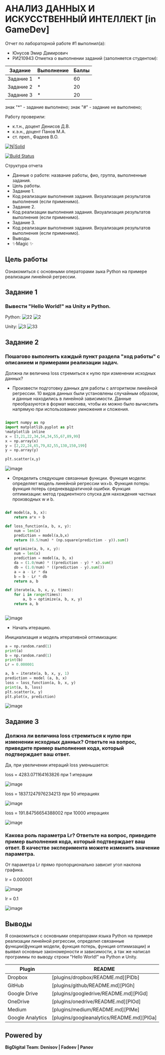 # АНАЛИЗ ДАННЫХ И ИСКУССТВЕННЫЙ ИНТЕЛЛЕКТ [in GameDev]
Отчет по лабораторной работе #1 выполнил(а):
- Юнусов Эмир Дамирович
- РИ210943
Отметка о выполнении заданий (заполняется студентом):

| Задание | Выполнение | Баллы |
| ------ | ------ | ------ |
| Задание 1 | * | 60 |
| Задание 2 | * | 20 |
| Задание 3 | * | 20 |

знак "*" - задание выполнено; знак "#" - задание не выполнено;

Работу проверили:
- к.т.н., доцент Денисов Д.В.
- к.э.н., доцент Панов М.А.
- ст. преп., Фадеев В.О.

[![N|Solid](https://cldup.com/dTxpPi9lDf.thumb.png)](https://nodesource.com/products/nsolid)

[![Build Status](https://travis-ci.org/joemccann/dillinger.svg?branch=master)](https://travis-ci.org/joemccann/dillinger)

Структура отчета

- Данные о работе: название работы, фио, группа, выполненные задания.
- Цель работы.
- Задание 1.
- Код реализации выполнения задания. Визуализация результатов выполнения (если применимо).
- Задание 2.
- Код реализации выполнения задания. Визуализация результатов выполнения (если применимо).
- Задание 3.
- Код реализации выполнения задания. Визуализация результатов выполнения (если применимо).
- Выводы.
- ✨Magic ✨

## Цель работы
Ознакомиться с основными операторами зыка Python на примере реализации линейной регрессии.

## Задание 1
### Вывести "Hello World!" на Unity и Python.
Python:
![22](https://user-images.githubusercontent.com/114414329/192508581-476b6eb3-378d-4e66-b532-0add792bd8f5.png)
![2](https://user-images.githubusercontent.com/114414329/192508602-28f8cd1c-b5da-433d-be77-c132c583b41f.png)

Unity:
![3](https://user-images.githubusercontent.com/114414329/192510118-e88adacd-addd-4b6c-a5f0-55c13f7ab353.png)
![33](https://user-images.githubusercontent.com/114414329/192510127-c7c45db7-02a8-43e9-a21f-702cbe4925e8.png)


## Задание 2
### Пошагово выполнить каждый пункт раздела "ход работы" с описанием и примерами реализации задач.
Должна ли величина loss стремиться к нулю при изменении исходных данных?
- Произвести подготовку данных для работы с алгоритмом линейной регрессии. 10 видов данных были установлены случайным образом, и данные находились в линейной зависимости. Данные преобразуются в формат массива, чтобы их можно было вычислить напрямую при использовании умножения и сложения.

```py

import numpy as np
import matplotlib.pyplot as plt
%matplotlib inline
x = [3,21,22,34,54,34,55,67,89,99]
x = np.array(x)
y = [2,22,24,65,79,82,55,130,150,199]
y = np.array(y)

plt.scatter(x,y)

```
![image](https://user-images.githubusercontent.com/114414329/192511834-5d9edc21-84b6-4502-b58c-bfe2d86cb350.png)

- Определить следующие связанные функции. Функция модели: определяет модель линейной регрессии wx+b. Функция потерь: функция потерь среднеквадратичной ошибки. Функция оптимизации: метод градиентного спуска для нахождения частных производных w и b.

```py

def model(a, b, x):
    return a*x + b

def loss_function(a, b, x, y):
    num = len(x)
    prediction = model(a,b,x)
    return (0.5/num) * (np.square(prediction - y)).sum()

def optimize(a, b, x, y):
    num = len(x)
    prediction = model(a, b, x)
    da = (1.0/num) * ((prediction - y) * x).sum()
    db = (1.0/num) * ((prediction - y).sum())
    a = a - Lr * da
    b = b - Lr * db
    return a, b

def iterate(a, b, x, y, times):
    for i in range(times):
        a, b = optimize(a, b, x, y)
    return a, b
    

```
![image](https://user-images.githubusercontent.com/114414329/192513510-54a757f7-61bb-4b83-b3fa-7a56eacb3873.png)

- Начать итерацию.

Инициализация и модель итеративной оптимизации:
```py
a = np.random.rand(1)
print(a)
b = np.random.rand(1)
print(b)
Lr = 0.000001

a, b = iterate(a, b, x, y, 1)
prediction = model (a, b, x)
loss = loss_function(a, b, x, y)
print(a, b, loss)
plt.scatter(x, y)
plt.plot(x, prediction)

```
![image](https://user-images.githubusercontent.com/114414329/192515255-19338a61-beda-40eb-a51d-886a0f18ade4.png)

## Задание 3
### Должна ли величина loss стремиться к нулю при изменении исходных данных? Ответьте на вопрос, приведите пример выполнения кода, который подтверждает ваш ответ.
Да, при увеличении итераций loss уменьшается:

loss = 4283.071164163826 при 1 итерации

![image](https://user-images.githubusercontent.com/114414329/192516907-29944ce1-c520-4c6d-adf2-11d44b5337b8.png)

loss = 1837.1247976234213 при 50 итерациях

![image](https://user-images.githubusercontent.com/114414329/192516729-e678d88b-068c-4ef7-9b24-9ce27b9a5858.png)

loss = 191.84756654388002 при 10000 итерациях

![image](https://user-images.githubusercontent.com/114414329/192517097-9f6d01cf-7149-482d-8fff-428afa7d7168.png)

### Какова роль параметра Lr? Ответьте на вопрос, приведите пример выполнения кода, который подтверждает ваш ответ. В качестве эксперимента можете изменить значение параметра.
От параметра Lr прямо пропорционально зависит угол наклона графика.

lr = 0.000001

![image](https://user-images.githubusercontent.com/114414329/192518075-39121143-1116-4b7c-a3f5-3130344b7082.png)

lr = 0.1

![image](https://user-images.githubusercontent.com/114414329/192518240-658bdf01-72c2-4757-beb1-cf659773e714.png)


## Выводы

Я ознакомиться с основными операторами языка Python на примере реализации линейной регрессии, определил связанные функции(функция модели, функция потерь, функция оптимизации) и выявил основные закономерности и зависимости, а так же написал программы по выводу строки "Hello World!" на Python и Unity.

| Plugin | README |
| ------ | ------ |
| Dropbox | [plugins/dropbox/README.md][PlDb] |
| GitHub | [plugins/github/README.md][PlGh] |
| Google Drive | [plugins/googledrive/README.md][PlGd] |
| OneDrive | [plugins/onedrive/README.md][PlOd] |
| Medium | [plugins/medium/README.md][PlMe] |
| Google Analytics | [plugins/googleanalytics/README.md][PlGa] |

## Powered by

**BigDigital Team: Denisov | Fadeev | Panov**
